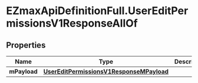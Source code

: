 # EZmaxApiDefinitionFull.UserEditPermissionsV1ResponseAllOf

## Properties

Name | Type | Description | Notes
------------ | ------------- | ------------- | -------------
**mPayload** | [**UserEditPermissionsV1ResponseMPayload**](UserEditPermissionsV1ResponseMPayload.md) |  | 


